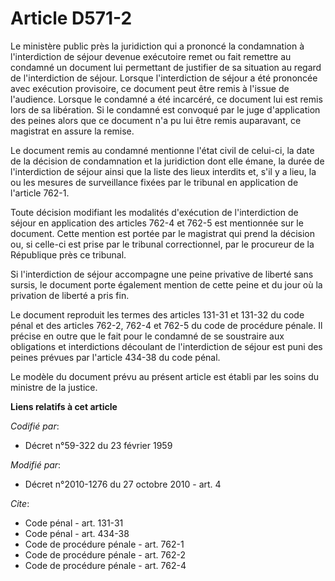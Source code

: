 # Article D571-2

Le ministère public près la juridiction qui a prononcé la condamnation à l'interdiction de séjour devenue exécutoire remet ou
fait remettre au condamné un document lui permettant de justifier de sa situation au regard de l'interdiction de séjour.
Lorsque l'interdiction de séjour a été prononcée avec exécution provisoire, ce document peut être remis à l'issue de
l'audience. Lorsque le condamné a été incarcéré, ce document lui est remis lors de sa libération. Si le condamné est convoqué
par le juge d'application des peines alors que ce document n'a pu lui être remis auparavant, ce magistrat en assure la
remise. 

Le document remis au condamné mentionne l'état civil de celui-ci, la date de la décision de condamnation et la juridiction
dont elle émane, la durée de l'interdiction de séjour ainsi que la liste des lieux interdits et, s'il y a lieu, la ou les
mesures de surveillance fixées par le tribunal en application de l'article 762-1. 

Toute décision modifiant les modalités d'exécution de l'interdiction de séjour en application des articles 762-4 et 762-5 est
mentionnée sur le document. Cette mention est portée par le magistrat qui prend la décision ou, si celle-ci est prise par le
tribunal correctionnel, par le procureur de la République près ce tribunal. 

Si l'interdiction de séjour accompagne une peine privative de liberté sans sursis, le document porte également mention de
cette peine et du jour où la privation de liberté a pris fin. 

Le document reproduit les termes des articles 131-31 et 131-32 du code pénal et des articles 762-2, 762-4 et 762-5 du code de
procédure pénale. Il précise en outre que le fait pour le condamné de se soustraire aux obligations et interdictions
découlant de l'interdiction de séjour est puni des peines prévues par l'article 434-38 du code pénal. 

Le modèle du document prévu au présent article est établi par les soins du ministre de la justice.

**Liens relatifs à cet article**

_Codifié par_:

  - Décret n°59-322 du 23 février 1959

_Modifié par_:

  - Décret n°2010-1276 du 27 octobre 2010 - art. 4

_Cite_:

  - Code pénal - art. 131-31
  - Code pénal - art. 434-38
  - Code de procédure pénale - art. 762-1
  - Code de procédure pénale - art. 762-2
  - Code de procédure pénale - art. 762-4
